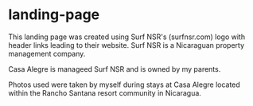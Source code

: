 # landing-page

This landing page was created using Surf NSR's (surfnsr.com) logo with header links leading to their website. Surf NSR is a Nicaraguan property management company.

Casa Alegre is manageed Surf NSR and is owned by my parents.

Photos used were taken by myself during stays at Casa Alegre located within the Rancho Santana resort community in Nicaragua.